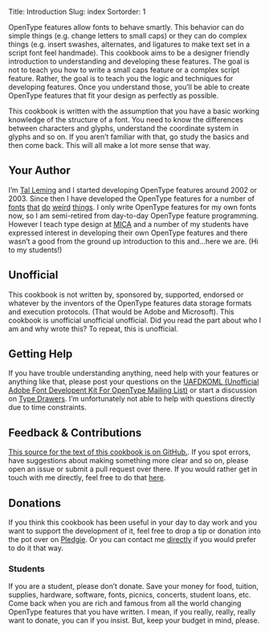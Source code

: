 Title: Introduction
Slug: index
Sortorder: 1

OpenType features allow fonts to behave smartly. This behavior can do simple things (e.g. change letters to small caps) or they can do complex things (e.g. insert swashes, alternates, and ligatures to make text set in a script font feel handmade). This cookbook aims to be a designer friendly introduction to understanding and developing these features. The goal is not to teach you how to write a small caps feature or a complex script feature. Rather, the goal is to teach you the logic and techniques for developing features. Once you understand those, you’ll be able to create OpenType features that fit your design as perfectly as possible.

This cookbook is written with the assumption that you have a basic working knowledge of the structure of a font. You need to know the differences between characters and glyphs, understand the coordinate system in glyphs and so on. If you aren’t familiar with that, go study the basics and then come back. This will all make a lot more sense that way.

## Your Author

I’m [Tal Leming](http://typesupply.com) and I started developing OpenType features around 2002 or 2003. Since then I have developed the OpenType features for a number of [fonts](http://www.houseind.com/fonts/edbenguiatfonts) [that](http://www.houseind.com/fonts/studiolettering) [do](http://christianschwartz.com/local.shtml) [weird](https://www.typotheque.com/fonts/julien/about) [things](https://www.typotheque.com/fonts/irma). I only write OpenType features for my own fonts now, so I am semi-retired from day-to-day OpenType feature programming. However I teach type design at [MICA](http://mica.edu) and a number of my students have expressed interest in developing their own OpenType features and there wasn’t a good from the ground up introduction to this and...here we are. (Hi to my students!)

## Unofficial

This cookbook is not written by, sponsored by, supported, endorsed or whatever by the inventors of the OpenType features data storage formats and execution protocols. (That would be Adobe and Microsoft). This cookbook is unofficial unofficial unofficial. Did you read the part about who I am and why  wrote this? To repeat, this is unofficial.

## Getting Help

If you have trouble understanding anything, need help with your features or anything like that, please post your questions on the [UAFDKOML (Unofficial Adobe Font Developent Kit For OpenType Mailing List)](https://groups.google.com/forum/#!forum/uafdkoml) or start a discussion on [Type Drawers](http://typedrawers.com). I’m unfortunately not able to help with questions directly due to time constraints.

## Feedback & Contributions

[This source for the text of this cookbook is on GitHub.](https://github.com/typesupply/opentype-feature-intro). If you spot errors, have suggestions about making something more clear and so on, please open an issue or submit a pull request over there. If you would rather get in touch with me directly, feel free to do that [here](http://typesupply.com/contact).

## Donations

If you think this cookbook has been useful in your day to day work and you want to support the development of it, feel free to drop a tip or donation into the pot over on [Pledgie](https://pledgie.com/campaigns/26563). Or you can contact me [directly](http://typesupply.com/contact) if you would prefer to do it that way.

### Students

If you are a student, please don’t donate. Save your money for food, tuition, supplies, hardware, software, fonts, picnics, concerts, student loans, etc. Come back when you are rich and famous from all the world changing OpenType features that you have written. I mean, if you really, really, really want to donate, you can if you insist. But, keep your budget in mind, please.
